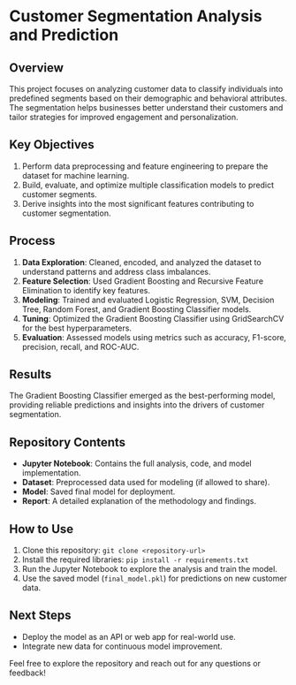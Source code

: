 # Customer Segmentation Analysis and Prediction

## Overview
This project focuses on analyzing customer data to classify individuals into predefined segments based on their demographic and behavioral attributes. The segmentation helps businesses better understand their customers and tailor strategies for improved engagement and personalization.

## Key Objectives
1. Perform data preprocessing and feature engineering to prepare the dataset for machine learning.
2. Build, evaluate, and optimize multiple classification models to predict customer segments.
3. Derive insights into the most significant features contributing to customer segmentation.

## Process
1. **Data Exploration**: Cleaned, encoded, and analyzed the dataset to understand patterns and address class imbalances.
2. **Feature Selection**: Used Gradient Boosting and Recursive Feature Elimination to identify key features.
3. **Modeling**: Trained and evaluated Logistic Regression, SVM, Decision Tree, Random Forest, and Gradient Boosting Classifier models.
4. **Tuning**: Optimized the Gradient Boosting Classifier using GridSearchCV for the best hyperparameters.
5. **Evaluation**: Assessed models using metrics such as accuracy, F1-score, precision, recall, and ROC-AUC.

## Results
The Gradient Boosting Classifier emerged as the best-performing model, providing reliable predictions and insights into the drivers of customer segmentation.

## Repository Contents
- **Jupyter Notebook**: Contains the full analysis, code, and model implementation.
- **Dataset**: Preprocessed data used for modeling (if allowed to share).
- **Model**: Saved final model for deployment.
- **Report**: A detailed explanation of the methodology and findings.

## How to Use
1. Clone this repository: `git clone <repository-url>`
2. Install the required libraries: `pip install -r requirements.txt`
3. Run the Jupyter Notebook to explore the analysis and train the model.
4. Use the saved model (`final_model.pkl`) for predictions on new customer data.

## Next Steps
- Deploy the model as an API or web app for real-world use.
- Integrate new data for continuous model improvement.

Feel free to explore the repository and reach out for any questions or feedback!
